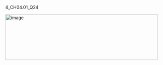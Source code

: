 4_CH04.01_Q24

<img width="483" height="145" alt="image" src="https://github.com/user-attachments/assets/78de9f32-6e5b-4143-aa09-4381df44eb3b" />
